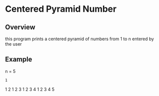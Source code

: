 # Centered Pyramid Number

## Overview
this program prints a centered pyramid of numbers from 1 to n entered by the user

## Example
n = 5

    1
   1 2
  1 2 3 
 1 2 3 4 
1 2 3 4 5
